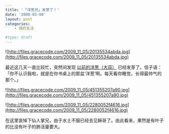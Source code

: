 ```yaml
---
title: '「洋葱兄」发芽了！'
date: '2008-03-08'
layout: post
categories:
    - 我的生活

#type: draft
---
```


![http://files.gracecode.com/2009_11_05/20135534abda.jpg](http://files.gracecode.com/2009_11_05/20135534abda.jpg)

最近这几天一直比较忙，突然间发现 [以前的洋葱（大蒜）]({{site.urls}}/posts/625/) 已经发芽了。信子语：「你不认识我啦，就是在你书桌上的那盆‘洋葱’啊。每天看你睡觉，长得最帅气的那个。」

![http://files.gracecode.com/2009_11_05/451355207a90.jpg](http://files.gracecode.com/2009_11_05/451355207a90.jpg)

![http://files.gracecode.com/2009_11_05/2280052f4616.jpg](http://files.gracecode.com/2009_11_05/2280052f4616.jpg)

在这里哀悼下仙人掌兄，由于水土不服已经去见稣哥了。由此看来，果然是有叶子的比没有叶子的肺活量要大。
